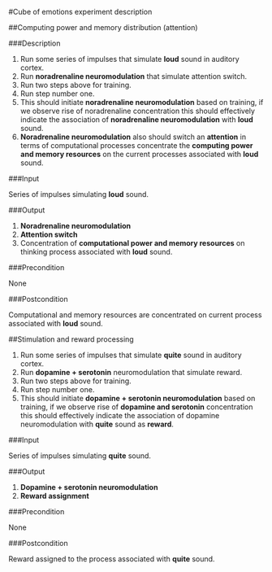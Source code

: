 #Cube of emotions experiment description

##Computing power and memory distribution (attention)

###Description

1. Run some series of impulses that simulate **loud** sound in auditory cortex.
1. Run **noradrenaline neuromodulation** that simulate attention switch.
1. Run two steps above for training.
1. Run step number one.
1. This should initiate **noradrenaline neuromodulation** based on training, if we observe rise of noradrenaline concentration this should effectively indicate the association of **noradrenaline neuromodulation** with **loud** sound.
1. **Noradrenaline neuromodulation** also should switch an **attention** in terms of computational processes concentrate the **computing power and memory resources** on the current processes associated with **loud** sound.

###Input

Series of impulses simulating **loud** sound.

###Output

1. **Noradrenaline neuromodulation**
1. **Attention switch**
1. Concentration of **computational power and memory resources** on thinking process associated with **loud** sound.

###Precondition

None

###Postcondition

Computational and memory resources are concentrated on current process associated with **loud** sound.


##Stimulation and reward processing 
1. Run some series of impulses that simulate **quite** sound in auditory cortex.
1. Run **dopamine + serotonin** neuromodulation that simulate reward.
1. Run two steps above for training.
1. Run step number one.
1. This should initiate **dopamine + serotonin neuromodulation** based on training, if we observe rise of **dopamine and serotonin** concentration this should effectively indicate the association of dopamine neuromodulation with **quite** sound as **reward**.

###Input

Series of impulses simulating **quite** sound.

###Output

1. **Dopamine + serotonin neuromodulation**
1. **Reward assignment**

###Precondition

None

###Postcondition

Reward assigned to the process associated with **quite** sound.
